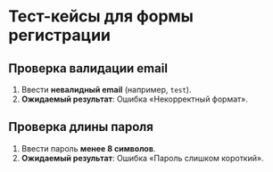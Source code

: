 # Тест-кейсы для формы регистрации

## Проверка валидации email
1. Ввести **невалидный email** (например, `test`).  
2. **Ожидаемый результат**: Ошибка «Некорректный формат».  


## Проверка длины пароля
1. Ввести пароль **менее 8 символов**.  
2. **Ожидаемый результат**: Ошибка «Пароль слишком короткий».  